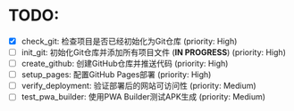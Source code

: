 # TODO:

- [x] check_git: 检查项目是否已经初始化为Git仓库 (priority: High)
- [ ] init_git: 初始化Git仓库并添加所有项目文件 (**IN PROGRESS**) (priority: High)
- [ ] create_github: 创建GitHub仓库并推送代码 (priority: High)
- [ ] setup_pages: 配置GitHub Pages部署 (priority: High)
- [ ] verify_deployment: 验证部署后的网站可访问性 (priority: Medium)
- [ ] test_pwa_builder: 使用PWA Builder测试APK生成 (priority: Medium)
